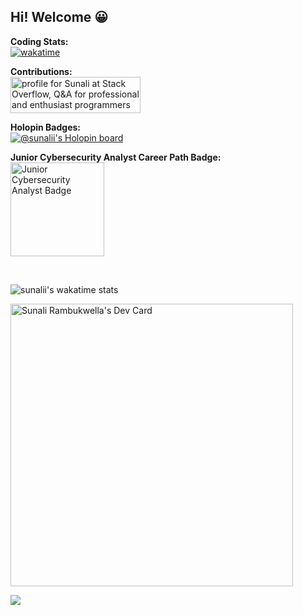 ## Hi! Welcome 😀

**Coding Stats:** <br>
[![wakatime](https://wakatime.com/badge/user/8469e1f6-1f8f-48ff-930c-d74351719259.svg)](https://wakatime.com/@8469e1f6-1f8f-48ff-930c-d74351719259)

**Contributions:** <br>
<a href="https://stackoverflow.com/users/11384258/sunali"><img src="https://stackoverflow.com/users/flair/11384258.png?theme=dark" width="208" height="58" alt="profile for Sunali at Stack Overflow, Q&amp;A for professional and enthusiast programmers" title="profile for Sunali at Stack Overflow, Q&amp;A for professional and enthusiast programmers"></a>

**Holopin Badges:** <br>
[![@sunalii's Holopin board](https://holopin.me/sunalii)](https://holopin.io/@sunalii)

**Junior Cybersecurity Analyst Career Path Badge:**  
<a href="https://www.credly.com/badges/4b07cf31-542f-4162-b43b-94dc62a0c0ad/public_url">
  <img src="https://images.credly.com/size/680x680/images/441578ec-c0f3-46cc-95fc-86b27e90cf4f/image.png" width="150" alt="Junior Cybersecurity Analyst Badge" />
</a>

<br>

![sunalii's wakatime stats](https://github-readme-stats.vercel.app/api/wakatime?username=sunalii&layout=compact&theme=tokyonight&custom_title=Coding%20Time%20Stats&v=2)

<a href="https://app.daily.dev/sunalii"><img src="https://api.daily.dev/devcards/v2/Yma43xK7DqxWYGiJ2NneU.png?r=pcu&type=wide" width="452" alt="Sunali Rambukwella's Dev Card"/></a>

![](https://komarev.com/ghpvc/?username=sunalii&color=orange)
